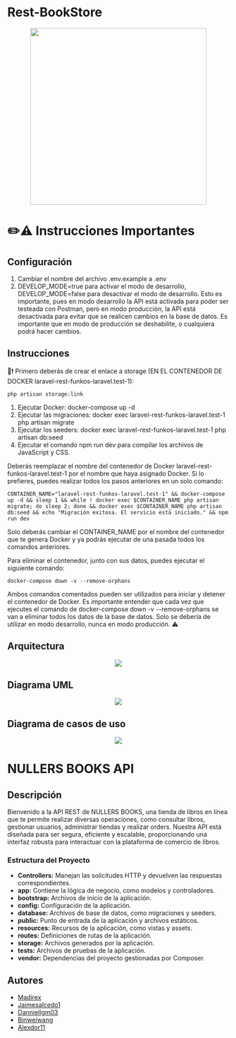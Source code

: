 # Rest-BookStore
<p align="center">
  <img src="https://i.imgur.com/L8JoB88.png" width="400px"/>
</p>

# ✏️⚠️ Instrucciones Importantes
## Configuración
1. Cambiar el nombre del archivo .env.example a .env
2. DEVELOP_MODE=true para activar el modo de desarrollo, DEVELOP_MODE=false para desactivar el modo de desarrollo. Esto es importante, pues en modo desarrollo la API está activada para poder ser testeada con Postman, pero en modo producción, la API está desactivada para evitar que se realicen cambios en la base de datos. Es importante que en modo de producción se deshabilite, o cualquiera podrá hacer cambios.

## Instrucciones
📁❗ Primero deberás de crear el enlace a storage (EN EL CONTENEDOR DE DOCKER laravel-rest-funkos-laravel.test-1):

    php artisan storage:link

1. Ejecutar Docker: docker-compose up -d
2. Ejecutar las migraciones: docker exec laravel-rest-funkos-laravel.test-1 php artisan migrate
3. Ejecutar los seeders: docker exec laravel-rest-funkos-laravel.test-1 php artisan db:seed
4. Ejecutar el comando npm run dev para compilar los archivos de JavaScript y CSS.

Deberás reemplazar el nombre del contenedor de Docker laravel-rest-funkos-laravel.test-1 por el nombre que haya asignado Docker.
Si lo prefieres, puedes realizar todos los pasos anteriores en un solo comando:

    CONTAINER_NAME="laravel-rest-funkos-laravel.test-1" && docker-compose up -d && sleep 1 && while ! docker exec $CONTAINER_NAME php artisan migrate; do sleep 2; done && docker exec $CONTAINER_NAME php artisan db:seed && echo "Migración exitosa. El servicio está iniciado." && npm run dev

Solo deberás cambiar el CONTAINER_NAME por el nombre del contenedor que te genera Docker y ya podrás ejecutar de una pasada todos los comandos anteriores.

Para eliminar el contenedor, junto con sus datos, puedes ejecutar el siguiente comando:

    docker-compose down -v --remove-orphans

Ambos comandos comentados pueden ser utilizados para iniciar y detener el contenedor de Docker. Es importante entender que cada vez que ejecutes el comando de docker-compose down -v  --remove-orphans se van a eliminar todos los datos de la base de datos. Solo se debería de utilizar en modo desarrollo, nunca en modo producción. ⚠️

## Arquitectura
<p align="center">
  <img src="https://i.imgur.com/TPseMiK.png"/>
</p>

## Diagrama UML
<p align="center">
  <img src="https://i.imgur.com/HbmhQMF.png"/>
</p>

## Diagrama de casos de uso
<p align="center">
  <img src="https://i.imgur.com/EaeNSxz.png"/>
</p>

# NULLERS BOOKS API
## Descripción

Bienvenido a la API REST de NULLERS BOOKS, una tienda de libros en línea que te permite realizar diversas operaciones, como consultar libros, gestionar usuarios, administrar tiendas y realizar orders. Nuestra API está diseñada para ser segura, eficiente y escalable, proporcionando una interfaz robusta para interactuar con la plataforma de comercio de libros.

### Estructura del Proyecto

- **Controllers:** Manejan las solicitudes HTTP y devuelven las respuestas correspondientes.
- **app:** Contiene la lógica de negocio, como modelos y controladores.
- **bootstrap:** Archivos de inicio de la aplicación.
- **config:** Configuración de la aplicación.
- **database:** Archivos de base de datos, como migraciones y seeders.
- **public:** Punto de entrada de la aplicación y archivos estáticos.
- **resources:** Recursos de la aplicación, como vistas y assets.
- **routes:** Definiciones de rutas de la aplicación.
- **storage:** Archivos generados por la aplicación.
- **tests:** Archivos de pruebas de la aplicación.
- **vendor:** Dependencias del proyecto gestionadas por Composer.

## Autores
- [Madirex](https://github.com/Madirex/)
- [Jaimesalcedo1](https://github.com/jaimesalcedo1/)
- [Danniellgm03](https://github.com/Danniellgm03)
- [Binweiwang](https://github.com/Binweiwang)
- [Alexdor11](https://github.com/alexdor11)
